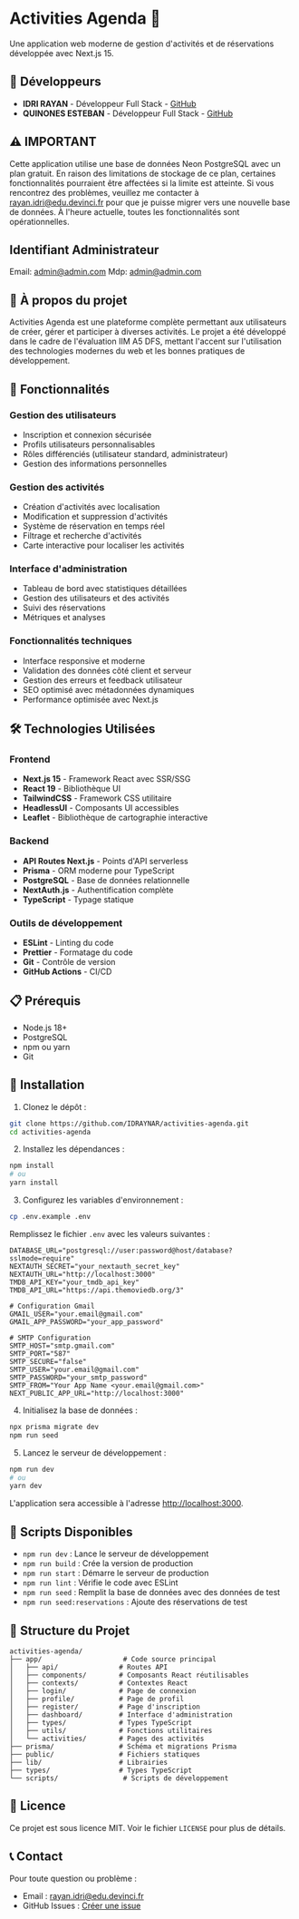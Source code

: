 # Activities Agenda 📅

Une application web moderne de gestion d'activités et de réservations développée avec Next.js 15.

## 👥 Développeurs

- **IDRI RAYAN** - Développeur Full Stack - [GitHub](https://github.com/IDRAYNAR)
- **QUINONES ESTEBAN** - Développeur Full Stack - [GitHub](https://github.com/EstebanQui)

## ⚠️ **IMPORTANT**

Cette application utilise une base de données Neon PostgreSQL avec un plan gratuit. En raison des limitations de stockage de ce plan, certaines fonctionnalités pourraient être affectées si la limite est atteinte. Si vous rencontrez des problèmes, veuillez me contacter à rayan.idri@edu.devinci.fr pour que je puisse migrer vers une nouvelle base de données. À l'heure actuelle, toutes les fonctionnalités sont opérationnelles.

## Identifiant Administrateur

Email: admin@admin.com
Mdp: admin@admin.com

## 🎯 À propos du projet

Activities Agenda est une plateforme complète permettant aux utilisateurs de créer, gérer et participer à diverses activités. Le projet a été développé dans le cadre de l'évaluation IIM A5 DFS, mettant l'accent sur l'utilisation des technologies modernes du web et les bonnes pratiques de développement.

## 🚀 Fonctionnalités

### Gestion des utilisateurs
- Inscription et connexion sécurisée
- Profils utilisateurs personnalisables
- Rôles différenciés (utilisateur standard, administrateur)
- Gestion des informations personnelles

### Gestion des activités
- Création d'activités avec localisation
- Modification et suppression d'activités
- Système de réservation en temps réel
- Filtrage et recherche d'activités
- Carte interactive pour localiser les activités

### Interface d'administration
- Tableau de bord avec statistiques détaillées
- Gestion des utilisateurs et des activités
- Suivi des réservations
- Métriques et analyses

### Fonctionnalités techniques
- Interface responsive et moderne
- Validation des données côté client et serveur
- Gestion des erreurs et feedback utilisateur
- SEO optimisé avec métadonnées dynamiques
- Performance optimisée avec Next.js

## 🛠️ Technologies Utilisées

### Frontend
- **Next.js 15** - Framework React avec SSR/SSG
- **React 19** - Bibliothèque UI
- **TailwindCSS** - Framework CSS utilitaire
- **HeadlessUI** - Composants UI accessibles
- **Leaflet** - Bibliothèque de cartographie interactive

### Backend
- **API Routes Next.js** - Points d'API serverless
- **Prisma** - ORM moderne pour TypeScript
- **PostgreSQL** - Base de données relationnelle
- **NextAuth.js** - Authentification complète
- **TypeScript** - Typage statique

### Outils de développement
- **ESLint** - Linting du code
- **Prettier** - Formatage du code
- **Git** - Contrôle de version
- **GitHub Actions** - CI/CD

## 📋 Prérequis

- Node.js 18+ 
- PostgreSQL
- npm ou yarn
- Git

## 🚀 Installation

1. Clonez le dépôt :
```bash
git clone https://github.com/IDRAYNAR/activities-agenda.git
cd activities-agenda
```

2. Installez les dépendances :
```bash
npm install
# ou
yarn install
```

3. Configurez les variables d'environnement :
```bash
cp .env.example .env
```
Remplissez le fichier `.env` avec les valeurs suivantes :
```
DATABASE_URL="postgresql://user:password@host/database?sslmode=require"
NEXTAUTH_SECRET="your_nextauth_secret_key"
NEXTAUTH_URL="http://localhost:3000"
TMDB_API_KEY="your_tmdb_api_key"
TMDB_API_URL="https://api.themoviedb.org/3"

# Configuration Gmail
GMAIL_USER="your.email@gmail.com"
GMAIL_APP_PASSWORD="your_app_password"

# SMTP Configuration
SMTP_HOST="smtp.gmail.com"
SMTP_PORT="587"
SMTP_SECURE="false"
SMTP_USER="your.email@gmail.com"
SMTP_PASSWORD="your_smtp_password"
SMTP_FROM="Your App Name <your.email@gmail.com>"
NEXT_PUBLIC_APP_URL="http://localhost:3000"
```

4. Initialisez la base de données :
```bash
npx prisma migrate dev
npm run seed
```

5. Lancez le serveur de développement :
```bash
npm run dev
# ou
yarn dev
```

L'application sera accessible à l'adresse [http://localhost:3000](http://localhost:3000).

## 🔧 Scripts Disponibles

- `npm run dev` : Lance le serveur de développement
- `npm run build` : Crée la version de production
- `npm run start` : Démarre le serveur de production
- `npm run lint` : Vérifie le code avec ESLint
- `npm run seed` : Remplit la base de données avec des données de test
- `npm run seed:reservations` : Ajoute des réservations de test

## 📁 Structure du Projet

```
activities-agenda/
├── app/                    # Code source principal
│   ├── api/               # Routes API
│   ├── components/        # Composants React réutilisables
│   ├── contexts/          # Contextes React
│   ├── login/             # Page de connexion
│   ├── profile/           # Page de profil
│   ├── register/          # Page d'inscription
│   ├── dashboard/         # Interface d'administration
│   ├── types/             # Types TypeScript
│   ├── utils/             # Fonctions utilitaires
│   └── activities/        # Pages des activités
├── prisma/                # Schéma et migrations Prisma
├── public/                # Fichiers statiques
├── lib/                   # Librairies
├── types/                 # Types TypeScript
└── scripts/                # Scripts de développement
```

## 📄 Licence

Ce projet est sous licence MIT. Voir le fichier `LICENSE` pour plus de détails.

## 📞 Contact

Pour toute question ou problème :
- Email : rayan.idri@edu.devinci.fr
- GitHub Issues : [Créer une issue](https://github.com/IDRAYNAR/activities-agenda/issues)
